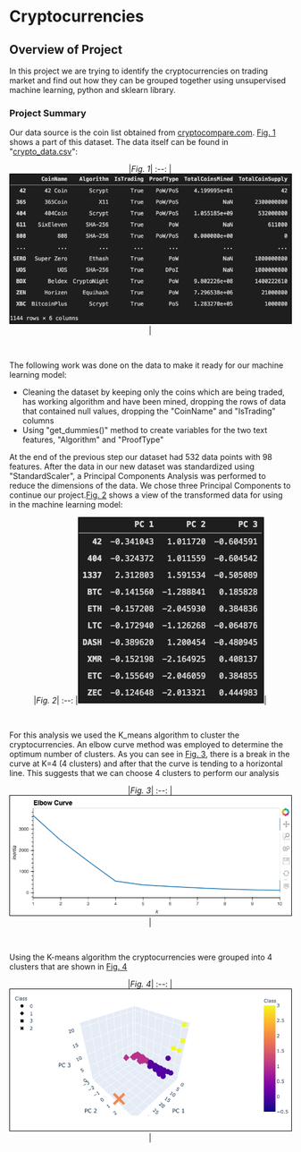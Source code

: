 # **Cryptocurrencies**  


## **Overview of Project**
In this project we are trying to identify the cryptocurrencies on trading market and find out how they can be grouped together using unsupervised machine learning, python and sklearn library.


### **Project Summary**

Our data source is the coin list obtained from [cryptocompare.com](https://www.cryptocompare.com/). [Fig. 1](screen_shots/1.png) shows a part of this dataset. The data itself can be found in "[crypto_data.csv](crypto_data.csv)":  

<center>

|*Fig. 1*|
:--:
|<img src="screen_shots/1.png" style="border: 1px solid black">|
</center>
&nbsp;

The following work was done on the data to make it ready for our machine learning model:
- Cleaning the dataset by keeping only the coins which are being traded, has working algorithm and have been mined, dropping the rows of data that contained null values, dropping the "CoinName" and "IsTrading" columns
- Using "get_dummies()" method to create variables for the two text features, "Algorithm" and "ProofType"
&nbsp;

At the end of the previous step our dataset had 532 data points with 98 features. After the data in our new dataset was standardized using "StandardScaler", a Principal Components Analysis was performed to reduce the dimensions of the data. We chose three Principal Components to continue our project.[Fig. 2](screen_shots/pca.png) shows a view of the transformed data for using in the machine learning model:  

<center>

|*Fig. 2*|
:--:
|<img src="screen_shots/pca.png" style="border: 1px solid black">|
</center>
&nbsp;

For this analysis we used the K_means algorithm to cluster the cryptocurrencies. An elbow curve method was employed to determine the optimum number of clusters. As you can see in [Fig. 3](screen_shots/elbow.png), there is a break in the curve at K=4 (4 clusters) and after that the curve is tending to a horizontal line. This suggests that we can choose 4 clusters to perform our analysis  

<center>

|*Fig. 3*|
:--:
|<img src="screen_shots/elbow.png" style="border: 1px solid black">|
</center>
&nbsp;

Using the K-means algorithm the cryptocurrencies were grouped into 4 clusters that are shown in [Fig. 4](screen_shots/3D-kmeans.png)

<center>

|*Fig. 4*|
:--:
|<img src="screen_shots/3D-kmeans.png" style="border: 1px solid black">|
</center>
